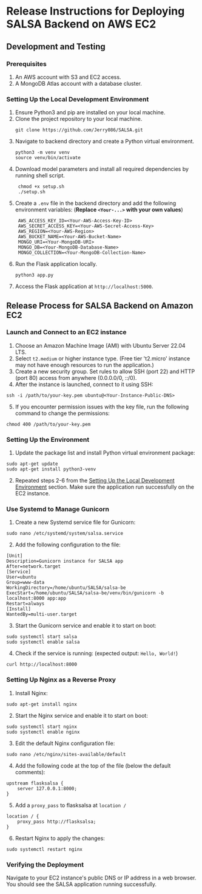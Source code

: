 # Release Instructions for Deploying SALSA Backend on AWS EC2

## Development and Testing

### Prerequisites

1. An AWS account with S3 and EC2 access.
2. A MongoDB Atlas account with a database cluster.

### Setting Up the Local Development Environment

1. Ensure Python3 and pip are installed on your local machine.
2. Clone the project repository to your local machine.
   ```
   git clone https://github.com/Jerry086/SALSA.git
   ```
3. Navigate to backend directory and create a Python virtual environment.
   ```
   python3 -m venv venv
   source venv/bin/activate
   ```
4. Download model parameters and install all required dependencies by running shell script.
   ```
    chmod +x setup.sh
    ./setup.sh
   ```
5. Create a `.env` file in the backend directory and add the following environment variables: (**Replace `<Your-...>` with your own values**)
   ```
    AWS_ACCESS_KEY_ID=<Your-AWS-Access-Key-ID>
    AWS_SECRET_ACCESS_KEY=<Your-AWS-Secret-Access-Key>
    AWS_REGION=<Your-AWS-Region>
    AWS_BUCKET_NAME=<Your-AWS-Bucket-Name>
    MONGO_URI=<Your-MongoDB-URI>
    MONGO_DB=<Your-MongoDB-Database-Name>
    MONGO_COLLECTION=<Your-MongoDB-Collection-Name>
   ```
6. Run the Flask application locally.
   ```
   python3 app.py
   ```
7. Access the Flask application at `http://localhost:5000`.

[//]: # "This anchor is for a direct link back to the development environment setup"
[setup-dev-env]: #setting-up-the-local-development-environment

## Release Process for SALSA Backend on Amazon EC2

### Launch and Connect to an EC2 instance

1. Choose an Amazon Machine Image (AMI) with Ubuntu Server 22.04 LTS.
2. Select `t2.medium` or higher instance type. (Free tier 't2.micro' instance may not have enough resources to run the application.)
3. Create a new security group. Set rules to allow SSH (port 22) and HTTP (port 80) access from anywhere (0.0.0.0/0, ::/0).
4. After the instance is launched, connect to it using SSH:

```
ssh -i /path/to/your-key.pem ubuntu@<Your-Instance-Public-DNS>
```

5. If you encounter permission issues with the key file, run the following command to change the permissions:

```
chmod 400 /path/to/your-key.pem
```

### Setting Up the Environment

1. Update the package list and install Python virtual environment package:

```
sudo apt-get update
sudo apt-get install python3-venv
```

2. Repeated steps 2-6 from the [Setting Up the Local Development Environment][setup-dev-env] section. Make sure the application run successfully on the EC2 instance.

### Use Systemd to Manage Gunicorn

1. Create a new Systemd service file for Gunicorn:

```
sudo nano /etc/systemd/system/salsa.service
```

2. Add the following configuration to the file:

```
[Unit]
Description=Gunicorn instance for SALSA app
After=network.target
[Service]
User=ubuntu
Group=www-data
WorkingDirectory=/home/ubuntu/SALSA/salsa-be
ExecStart=/home/ubuntu/SALSA/salsa-be/venv/bin/gunicorn -b localhost:8000 app:app
Restart=always
[Install]
WantedBy=multi-user.target
```

3. Start the Gunicorn service and enable it to start on boot:

```
sudo systemctl start salsa
sudo systemctl enable salsa
```

4. Check if the service is running: (expected output: `Hello, World!`)

```
curl http://localhost:8000
```

### Setting Up Nginx as a Reverse Proxy

1. Install Nginx:

```
sudo apt-get install nginx
```

2. Start the Nginx service and enable it to start on boot:

```
sudo systemctl start nginx
sudo systemctl enable nginx
```

3. Edit the default Nginx configuration file:

```
sudo nano /etc/nginx/sites-available/default
```

4. Add the following code at the top of the file (below the default comments):

```
upstream flasksalsa {
    server 127.0.0.1:8000;
}
```

5. Add a `proxy_pass` to flasksalsa at `location /`

```
location / {
    proxy_pass http://flasksalsa;
}
```

6. Restart Nginx to apply the changes:

```
sudo systemctl restart nginx
```

### Verifying the Deployment

Navigate to your EC2 instance's public DNS or IP address in a web browser. You should see the SALSA application running successfully.
